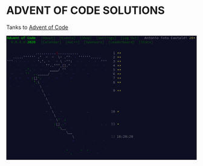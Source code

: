 ADVENT OF CODE SOLUTIONS
========================

Tanks to [Advent of Code](https://adventofcode.com/)

![2020 Calendar](./2020-11-calendar.png?&raw=true "2020 Calendar")
